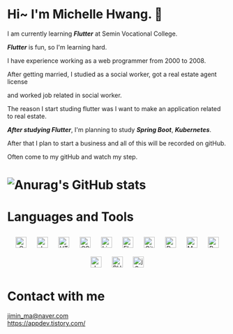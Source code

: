 # Hi~ I'm Michelle Hwang. 👋
I am currently learning ***Flutter*** at Semin Vocational College.   
   
***Flutter*** is fun, so I'm learning hard.   
   
I have experience working as a web programmer from 2000 to 2008.   
   
After getting married, I studied as a social worker, got a real estate agent license 

and worked job related in social worker.    
   
The reason I start studing flutter was I want to make an application related to real estate.   
   
***After studying Flutter***, I'm planning to study ***Spring Boot***, ***Kubernetes***.
   
After that I plan to start a business and all of this will be recorded on gitHub.

Often come to my gitHub and watch my step. 
   
# ![Anurag's GitHub stats](https://github-readme-stats.vercel.app/api?username=Michellehwang001&show_icons=true&theme=radical)
   
# Languages and Tools
<!--
<img src="https://img.shields.io/static/v1?label=1&message=Java&color=orange" />
<img src="https://img.shields.io/static/v1?label=2&message=C&color=green" />
<img src="https://img.shields.io/static/v1?label=3&message=JavaScript&color=red" />
<img src="https://img.shields.io/static/v1?label=4&message=HTML5&color=blue" />
<img src="https://img.shields.io/static/v1?label=5&message=CSS&color=green" />
<img src="https://img.shields.io/static/v1?label=6&message=PHP&color=yellow" />
<img src="https://img.shields.io/static/v1?label=7&message=ASP&color=yellowgreen" />
<img src="https://img.shields.io/static/v1?label=8&message=JSP&color=brightgreen" />
<img src="https://img.shields.io/static/v1?label=9&message=SQL&color=orange" />
<img src="https://img.shields.io/static/v1?label=10&message=Git&color=red" />
<img src="https://img.shields.io/static/v1?label=11&message=Flutter&color=blue" />
<img src="https://img.shields.io/static/v1?label=12&message=SQL&color=yellow" />
<img src="https://img.shields.io/static/v1?label=13&message=BootStrap&color=blueviolet" />
-->

<div align="center">  
<img style="margin: 10px" src="https://profilinator.rishav.dev/skills-assets/c-original.svg" alt="C" height="25" />  
<img style="margin: 10px" src="https://profilinator.rishav.dev/skills-assets/javascript-original.svg" alt="JavaScript" height="25" />  
<img style="margin: 10px" src="https://profilinator.rishav.dev/skills-assets/html5-original-wordmark.svg" alt="HTML5" height="25" />  
<img style="margin: 10px" src="https://profilinator.rishav.dev/skills-assets/css3-original-wordmark.svg" alt="CSS3" height="25" />  
<img style="margin: 10px" src="https://profilinator.rishav.dev/skills-assets/linux-original.svg" alt="Linux" height="25" />  
<img style="margin: 10px" src="https://profilinator.rishav.dev/skills-assets/flutterio-icon.svg" alt="Flutter" height="25" />  
<img style="margin: 10px" src="https://profilinator.rishav.dev/skills-assets/git-scm-icon.svg" alt="Git" height="25" />  
<img style="margin: 10px" src="https://profilinator.rishav.dev/skills-assets/dartlang-icon.svg" alt="Dart" height="25" />  
<img style="margin: 10px" src="https://profilinator.rishav.dev/skills-assets/mysql-original-wordmark.svg" alt="MySQL" height="25" />  
<img style="margin: 10px" src="https://profilinator.rishav.dev/skills-assets/bootstrap-plain.svg" alt="Bootstrap" height="25" />  
<img style="margin: 10px" src="https://profilinator.rishav.dev/skills-assets/java-original-wordmark.svg" alt="Java" height="25" />  
<img style="margin: 10px" src="https://profilinator.rishav.dev/skills-assets/php-original.svg" alt="PHP" height="25" />  
<img style="margin: 10px" src="https://profilinator.rishav.dev/skills-assets/jquery.png" alt="jQuery" height="25" />  
</div>  





# Contact with me
<jimin_ma@naver.com>   
<https://appdev.tistory.com/>